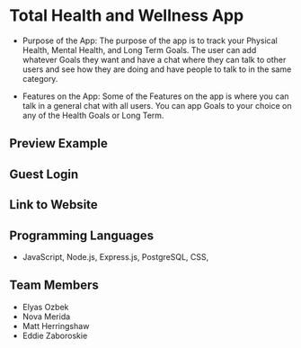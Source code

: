 # Total Health and Wellness App

* Purpose of the App: The purpose of the app is to track your Physical Health, Mental Health, and Long Term Goals. The user can add whatever Goals they want and have a chat where they can talk to other users and see how they are doing and have people to talk to in the same category.

* Features on the App: Some of the Features on the app is where you can talk in a general chat with all users. You can app Goals to your choice on any of the Health Goals or Long Term. 

## Preview Example

## Guest Login

## Link to Website


## Programming Languages
* JavaScript, Node.js, Express.js, PostgreSQL, CSS, 

## Team Members
* Elyas Ozbek
* Nova Merida
* Matt Herringshaw
* Eddie Zaboroskie
